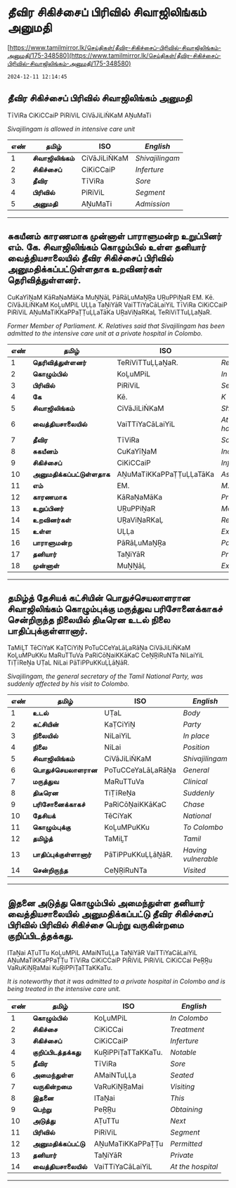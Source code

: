 # தீவிர சிகிச்சைப் பிரிவில் சிவாஜிலிங்கம் அனுமதி

[https://www.tamilmirror.lk/செய்திகள்/தீவிர-சிகிச்சைப்-பிரிவில்-சிவாஜிலிங்கம்-அனுமதி/175-348580](https://www.tamilmirror.lk/செய்திகள்/தீவிர-சிகிச்சைப்-பிரிவில்-சிவாஜிலிங்கம்-அனுமதி/175-348580)

`2024-12-11 12:14:45`

## தீவிர சிகிச்சைப் பிரிவில் சிவாஜிலிங்கம் அனுமதி

TīViRa CiKiCCaiP PiRiViL CiVāJiLiṄKaM AṈuMaTi

*Sivajilingam is allowed in intensive care unit*

எண்|**தமிழ்**|ISO|*English*
---|---|---|---
1|**சிவாஜிலிங்கம்**|CiVāJiLiṄKaM|*Shivajilingam*
2|**சிகிச்சைப்**|CiKiCCaiP|*Inferture*
3|**தீவிர**|TīViRa|*Sore*
4|**பிரிவில்**|PiRiViL|*Segment*
5|**அனுமதி**|AṈuMaTi|*Admission*

---

## சுகயீனம் காரணமாக முன்னாள் பாராளுமன்ற உறுப்பினர் எம். கே. சிவாஜிலிங்கம் கொழும்பில் உள்ள தனியார் வைத்தியசாலையில் தீவிர சிகிச்சைப் பிரிவில் அனுமதிக்கப்பட்டுள்ளதாக உறவினர்கள் தெரிவித்துள்ளனர்.

CuKaYīṈaM KāRaṆaMāKa MuṈṈāḶ PāRāḶuMaṈṞa UṞuPPiṈaR EM. Kē. CiVāJiLiṄKaM KoḺuMPiL UḶḶa TaṈiYāR VaiTTiYaCāLaiYiL TīViRa CiKiCCaiP PiRiViL AṈuMaTiKKaPPaṬṬuḶḶaTāKa UṞaViṈaRKaḶ TeRiViTTuḶḶaṈaR.

*Former Member of Parliament. K. Relatives said that Sivajilingam has been admitted to the intensive care unit at a private hospital in Colombo.*

எண்|**தமிழ்**|ISO|*English*
---|---|---|---
1|**தெரிவித்துள்ளனர்**|TeRiViTTuḶḶaṈaR.|*Reported*
2|**கொழும்பில்**|KoḺuMPiL|*In Colombo*
3|**பிரிவில்**|PiRiViL|*Segment*
4|**கே**|Kē.|*K*
5|**சிவாஜிலிங்கம்**|CiVāJiLiṄKaM|*Shivajilingam*
6|**வைத்தியசாலையில்**|VaiTTiYaCāLaiYiL|*At the hospital*
7|**தீவிர**|TīViRa|*Sore*
8|**சுகயீனம்**|CuKaYīṈaM|*Indigenous*
9|**சிகிச்சைப்**|CiKiCCaiP|*Inferture*
10|**அனுமதிக்கப்பட்டுள்ளதாக**|AṈuMaTiKKaPPaṬṬuḶḶaTāKa|*As permitted*
11|**எம்**|EM.|*M.*
12|**காரணமாக**|KāRaṆaMāKa|*Produce*
13|**உறுப்பினர்**|UṞuPPiṈaR|*Member*
14|**உறவினர்கள்**|UṞaViṈaRKaḶ|*Relatives*
15|**உள்ள**|UḶḶa|*Existing*
16|**பாராளுமன்ற**|PāRāḶuMaṈṞa|*Parliament*
17|**தனியார்**|TaṈiYāR|*Private*
18|**முன்னாள்**|MuṈṈāḶ|*Ex*

---

## தமிழ்த் தேசியக் கட்சியின் பொதுச்செயலாளரான சிவாஜிலிங்கம் கொழும்புக்கு மருத்துவ பரிசோனைக்காகச் சென்றிருந்த நிலையில் திடீரென உடல் நிலை பாதிப்புக்குள்ளானார்.

TaMiḺT TēCiYaK KaṬCiYiṈ PoTuCCeYaLāḶaRāṈa CiVāJiLiṄKaM KoḺuMPuKKu MaRuTTuVa PaRiCōṈaiKKāKaC CeṈṞiRuNTa NiLaiYiL TiṬīReṈa UṬaL NiLai PāTiPPuKKuḶḶāṈāR.

*Sivajilingam, the general secretary of the Tamil National Party, was suddenly affected by his visit to Colombo.*

எண்|**தமிழ்**|ISO|*English*
---|---|---|---
1|**உடல்**|UṬaL|*Body*
2|**கட்சியின்**|KaṬCiYiṈ|*Party*
3|**நிலையில்**|NiLaiYiL|*In place*
4|**நிலை**|NiLai|*Position*
5|**சிவாஜிலிங்கம்**|CiVāJiLiṄKaM|*Shivajilingam*
6|**பொதுச்செயலாளரான**|PoTuCCeYaLāḶaRāṈa|*General*
7|**மருத்துவ**|MaRuTTuVa|*Clinical*
8|**திடீரென**|TiṬīReṈa|*Suddenly*
9|**பரிசோனைக்காகச்**|PaRiCōṈaiKKāKaC|*Chase*
10|**தேசியக்**|TēCiYaK|*National*
11|**கொழும்புக்கு**|KoḺuMPuKKu|*To Colombo*
12|**தமிழ்த்**|TaMiḺT|*Tamil*
13|**பாதிப்புக்குள்ளானார்**|PāTiPPuKKuḶḶāṈāR.|*Having vulnerable*
14|**சென்றிருந்த**|CeṈṞiRuNTa|*Visited*

---

## இதனை அடுத்து கொழும்பில் அமைந்துள்ள தனியார் வைத்தியசாலையில் அனுமதிக்கப்பட்டு தீவிர சிகிச்சைப் பிரிவில் பிரிவில் சிகிச்சை பெற்று வருகின்றமை குறிப்பிடத்தக்கது.

ITaṈai AṬuTTu KoḺuMPiL AMaiNTuḶḶa TaṈiYāR VaiTTiYaCāLaiYiL AṈuMaTiKKaPPaṬṬu TīViRa CiKiCCaiP PiRiViL PiRiViL CiKiCCai PeṞṞu VaRuKiṈṞaMai KuṞiPPiṬaTTaKKaTu.

*It is noteworthy that it was admitted to a private hospital in Colombo and is being treated in the intensive care unit.*

எண்|**தமிழ்**|ISO|*English*
---|---|---|---
1|**கொழும்பில்**|KoḺuMPiL|*In Colombo*
2|**சிகிச்சை**|CiKiCCai|*Treatment*
3|**சிகிச்சைப்**|CiKiCCaiP|*Inferture*
4|**குறிப்பிடத்தக்கது**|KuṞiPPiṬaTTaKKaTu.|*Notable*
5|**தீவிர**|TīViRa|*Sore*
6|**அமைந்துள்ள**|AMaiNTuḶḶa|*Seated*
7|**வருகின்றமை**|VaRuKiṈṞaMai|*Visiting*
8|**இதனை**|ITaṈai|*This*
9|**பெற்று**|PeṞṞu|*Obtaining*
10|**அடுத்து**|AṬuTTu|*Next*
11|**பிரிவில்**|PiRiViL|*Segment*
12|**அனுமதிக்கப்பட்டு**|AṈuMaTiKKaPPaṬṬu|*Permitted*
13|**தனியார்**|TaṈiYāR|*Private*
14|**வைத்தியசாலையில்**|VaiTTiYaCāLaiYiL|*At the hospital*

---
